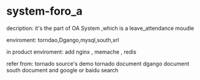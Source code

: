 system-foro_a
=============
decription:
   it's the part of OA System ,which is a leave_attendance moudle



enviroment:
torndao,Dgango,mysql,south,xrl

in product enviroment:
   add nginx , memache , redis



refer from:
   tornado source's demo
   tornado document
   dgango document
   south document
   and google or baidu search

